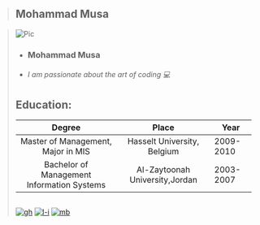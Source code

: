 >## Mohammad Musa

>![Pic](https://user-images.githubusercontent.com/59515791/81398118-e67ea400-9128-11ea-8d5c-faaab82f85ce.jpg)
>* ### Mohammad Musa
>* ###### I am passionate about the art of coding :computer:
>##  
>## Education:
>| Degree       | Place         |  Year |
>| :-------------:|:-------------:|-----|
>|Master of Management, Major in MIS|Hasselt University, Belgium|2009-2010|
>|Bachelor of Management Information Systems|Al-Zaytoonah University,Jordan|2003-2007|
>##  
>[![gh](https://user-images.githubusercontent.com/59515791/81405435-e639d500-9137-11ea-8491-f9471c704abc.png)](https://github.com/Mohammad-Musa)   [![l-i](https://user-images.githubusercontent.com/59515791/81405768-98719c80-9138-11ea-8378-5e6d44c64859.png)](https://www.linkedin.com/in/musa-mohammad/)   [![mb](https://user-images.githubusercontent.com/59515791/81406786-82fd7200-913a-11ea-94ff-335ef72d89a7.png)](mailto:mhammad_musa@yahoo.com)



